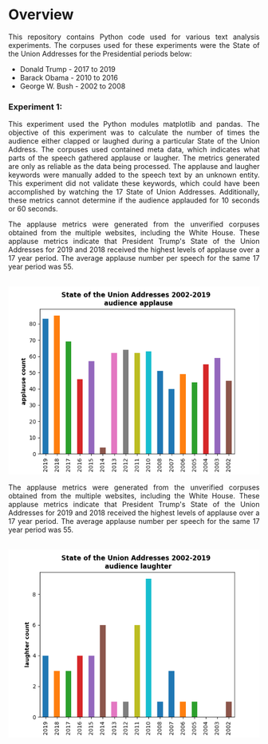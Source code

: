 # Overview

<p align="justify">
This repository contains Python code used for various text analysis experiments. The corpuses used for these experiments were the State of the Union Addresses for the Presidential periods below: 
  
- Donald Trump - 2017 to 2019
- Barack Obama - 2010 to 2016
- George W. Bush - 2002 to 2008
</p>

### Experiment 1:

<p align="justify">
This experiment used the Python modules matplotlib and pandas.  The objective of this experiment was to calculate the number of times the audience either clapped or laughed during a particular State of the Union Address. The corpuses used contained meta data, which indicates what parts of the speech gathered applause or laugher.  The metrics generated are only as reliable as the data being processed. The applause and laugher keywords were manually added to the speech text by an unknown entity.  This experiment did not validate these keywords, which could have been accomplished by watching the 17 State of Union Addresses.  Additionally, these metrics cannot determine if the audience applauded for 10 seconds or 60 seconds. 
</p>

<p align="justify">
The applause metrics were generated from the unverified corpuses obtained from the multiple websites, including the White House. These applause metrics indicate that President Trump's State of the Union Addresses for 2019 and 2018 received the highest levels of applause over a 17 year period. The average applause number per speech for the same 17 year period was 55. 
</p>
<p align="center"><br>
<img src="https://github.com/johnbumgarner/sotu_nlp_experiments/blob/master/sotu_charts/sotu_applause_metrics.png">
</p>

<p align="justify">
The applause metrics were generated from the unverified corpuses obtained from the multiple websites, including the White House. These applause metrics indicate that President Trump's State of the Union Addresses for 2019 and 2018 received the highest levels of applause over a 17 year period. The average applause number per speech for the same 17 year period was 55. 
</p>

<p align="center"><br>
<img src="https://github.com/johnbumgarner/sotu_nlp_experiments/blob/master/sotu_charts/sotu_laughter_metrics.png">
</p>
